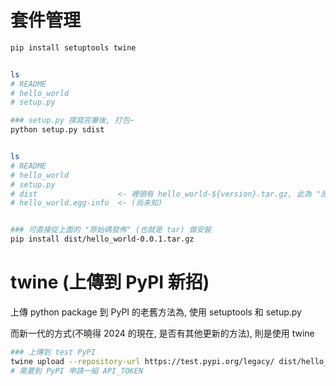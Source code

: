# 套件管理


```bash
pip install setuptools twine


ls
# README
# hello_world
# setup.py

### setup.py 撰寫完畢後, 打包~
python setup.py sdist


ls
# README
# hello_world
# setup.py
# dist                  <- 裡頭有 hello_world-${version}.tar.gz, 此為 "原始碼發佈"
# hello_world.egg-info  <- (尚未知)


### 可直接從上面的 "原始碼發佈" (也就是 tar) 做安裝
pip install dist/hello_world-0.0.1.tar.gz
```

# twine (上傳到 PyPI 新招)

上傳 python package 到 PyPI 的老舊方法為, 使用 setuptools 和 setup.py

而新一代的方式(不曉得 2024 的現在, 是否有其他更新的方法), 則是使用 twine

```bash
### 上傳到 test PyPI
twine upload --repository-url https://test.pypi.org/legacy/ dist/hello_world-0.0.1.tar.gz
# 需要到 PyPI 申請一組 API_TOKEN

```